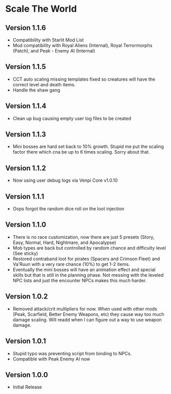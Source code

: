 # Scale The World

## Version 1.1.6
* Compatibility with Starlit Mod List
* Mod compatibility with Royal Aliens (Internal), Royal Terrormorphs (Patch), and Peak - Enemy AI (Internal)

## Version 1.1.5
* CCT auto scaling missing templates fixed so creatures will have the correct level and death items.
* Handle the shaw gang

## Version 1.1.4
* Clean up bug causing empty user log files to be created

## Version 1.1.3
* Mini bosses are hard set back to 10% growth. Stupid me put the scaling factor there which cna be up to 6 times scaling. Sorry about that. 

## Version 1.1.2
* Now using user debug logs via Venpi Core v1.0.10

## Version 1.1.1
* Oops forgot the random dice roll on the loot injection 

## Version 1.1.0
* There is no race customization, now there are just 5 presets (Story, Easy, Normal, Hard, Nightmare, and Apocalypse)
* Mob types are back but controlled by random chance and difficulty level (See sticky)
* Restored contraband loot for pirates (Spacers and Crimson Fleet) and Va'Ruun with a very rare chance (10%) to get 1-2 items.
* Eventually the mini bosses will have an animation effect and special skills but that is still in the planning phase. Not messing with the leveled NPC lists and just the encounter NPCs makes this much harder.

## Version 1.0.2
* Removed attack/crit multipliers for now. When used with other mods (Peak, Scarfield, Better Enemy Weapons, etc) they cause way too much damage scaling. Will readd when I can figure out a way to use weapon damage.

## Version 1.0.1
* Stupid typo was preventing script from binding to NPCs.
* Compatible with Peak Enemy AI now

## Version 1.0.0
* Initial Release